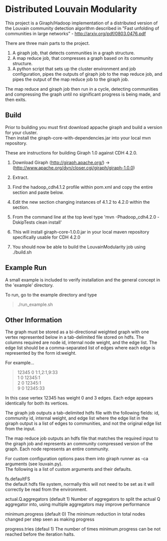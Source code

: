 Distributed Louvain Modularity
==============================
This project is a Giraph/Hadoop implementation of a distributed version of the Louvain community detection algorithm
described in "Fast unfolding of communities in large networks” - http://arxiv.org/pdf/0803.0476.pdf 

There are three main parts to the project.

1. A giraph job, that detects communities in a graph structure.
2. A map reduce job, that compresses a graph based on its community structure.
3. A python script that sets up the cluster environment and job configuration, pipes the outputs of giraph job to the map reduce job, and pipes the output of the map reduce job to the giraph job.

The map reduce and giraph job then run in a cycle, detecting communities and compressing the graph until no significant progress is being made, and then exits.

Build
-----
Prior to building you must first download appache giraph and build a version for your cluster.  
Then install the giraph-core-with-dependencies.jar into your local mvn repository.

These are instructions for building Giraph 1.0 against CDH 4.2.0.

1. Download Giraph (http://giraph.apache.org/) -> (http://www.apache.org/dyn/closer.cgi/giraph/giraph-1.0.0)

2. Extract.

3. Find the hadoop_cdh4.1.2 profile within pom.xml and copy the entire section and paste below.

4. Edit the new section changing instances of 4.1.2 to 4.2.0 within the section.

5. From the command line at the top level type 'mvn -Phadoop_cdh4.2.0 -DskipTests clean install'

6. This will install giraph-core-1.0.0.jar in your local maven repository specifically usable for CDH 4.2.0

7. You should now be able to build the LouvainModularity job using ./build.sh

Example Run
-----------
A small example is included to verify installation and the general concept in the 'example' directory.

To run, go to the example directory and type

> ./run_example.sh

Other Information
-----------------

The graph must be stored as a bi-directional weighted graph with one vertex represented below in a 
tab-delimited file stored on hdfs.  The columns required are node id, internal node weight, and the edge 
list.  The edge list should be a comma-separated list of edges where each edge is represented by the form id:weight.  

For example...

>12345	0	1:1,2:1,9:33<br>
>1	0	12345:1<br>
>2	0	12345:1<br>
>9	0	12345:33<br>

In this case vertex 12345 has weight 0 and 3 edges.  Each edge appears identically for both its vertices.


The giraph job outputs a tab-delimited hdfs file with the following fields: id, community id, internal weight, and
edge list where the edge list in the giraph output is a list of edges to communities, and not the original edge 
list from the input.

The map reduce job outputs an hdfs file that matches the required input to the giraph job and represents an community compressed version of the graph.  Each node represents an entire community. 

For custom configuration options pass them into giraph runner as -ca arguments (see louvain.py).  
The following is a list of custom arguments and their defaults.


fs.defaultFS	
  the default hdfs file system, normally this will not need to be set as it will correctly be read from the environment.

actual.Q.aggregators (default 1)
  Number of aggregators to split the actual Q aggregator into, using multiple aggregators may improve performance 

minimum.progress	(default 0)
  The minimum reduction in total nodes changed per step seen as making progress

progress.tries	(defaul 1)
	The number of times minimum.progress can be not reached before the iteration halts.
